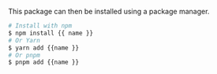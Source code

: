 This package can then be installed using a package manager.

```sh
# Install with npm
$ npm install {{ name }}
# Or Yarn
$ yarn add {{name }}
# Or pnpm
$ pnpm add {{name }}
```
